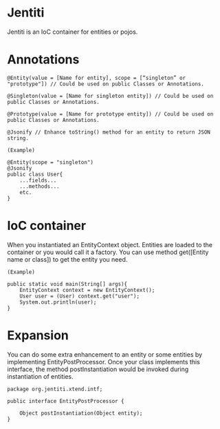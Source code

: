 # Jentiti
Jentiti is an IoC container for entities or pojos.

# Annotations
```
@Entity(value = [Name for entity], scope = [“singleton” or "prototype"]) // Could be used on public Classes or Annotations.

@Singleton(value = [Name for singleton entity]) // Could be used on public Classes or Annotations.

@Prototype(value = [Name for prototype entity]) // Could be used on public Classes or Annotations.

@Jsonify // Enhance toString() method for an entity to return JSON string.

```
```
(Example)

@Entity(scope = "singleton")
@Jsonify
public class User{
    ...fields...
    ...methods...
    etc.
}
```

# IoC container
When you instantiated an EntityContext object. Entities are loaded to the container or you would call it a factory. You can use method get([Entity name or class]) to get the entity you need.
```
(Example)

public static void main(String[] args){
    EntityContext context = new EntityContext();
    User user = (User) context.get("user");
    System.out.println(user);
}
```

# Expansion
You can do some extra enhancement to an entity or some entities by implementing EntityPostProcessor. Once your class implements this interface, the method postInstantiation would be invoked during instantiation of entities.
```
package org.jentiti.xtend.intf;

public interface EntityPostProcessor {

    Object postInstantiation(Object entity);
}

```
